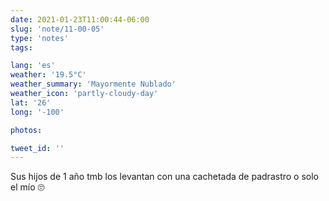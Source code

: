 ```yaml
---
date: 2021-01-23T11:00:44-06:00
slug: 'note/11-00-05'
type: 'notes'
tags:

lang: 'es'
weather: '19.5°C'
weather_summary: 'Mayormente Nublado'
weather_icon: 'partly-cloudy-day'
lat: '26'
long: '-100'

photos:

tweet_id: ''
---
```

Sus hijos de 1 año tmb los levantan con una cachetada de padrastro o solo el mío 🙄 